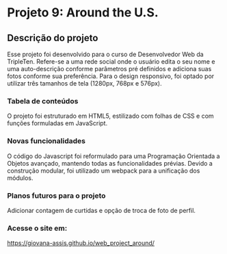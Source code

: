 # Projeto 9: Around the U.S.

## Descrição do projeto

Esse projeto foi desenvolvido para o curso de Desenvolvedor Web da TripleTen. Refere-se a uma rede social onde o usuário edita o seu nome e uma auto-descrição conforme parâmetros pré definidos e adiciona suas fotos conforme sua preferência. Para o design responsivo, foi optado por utilizar três tamanhos de tela (1280px, 768px e 576px).

### Tabela de conteúdos

O projeto foi estruturado em HTML5, estilizado com folhas de CSS e com funções formuladas em JavaScript.

### Novas funcionalidades

O código do Javascript foi reformulado para uma Programação Orientada a Objetos avançado, mantendo todas as funcionalidades prévias.
Devido a construção modular, foi utilizado um webpack para a unificação dos módulos.

### Planos futuros para o projeto

Adicionar contagem de curtidas e opção de troca de foto de perfil.

### Acesse o site em:

https://giovana-assis.github.io/web_project_around/
